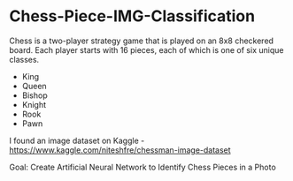 # Chess-Piece-IMG-Classification


Chess is a two-player strategy game that is played on an 8x8 checkered board. 
Each player starts with 16 pieces, each of which is one of six unique classes. 
* King
* Queen
* Bishop
* Knight
* Rook
* Pawn

I found an image dataset on Kaggle - https://www.kaggle.com/niteshfre/chessman-image-dataset

Goal: Create Artificial Neural Network to Identify Chess Pieces in a Photo

